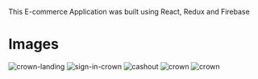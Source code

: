 This E-commerce Application was built using React, Redux and Firebase

 <h1>Images</h1>

![crown-landing](https://user-images.githubusercontent.com/46670083/79166790-d4397080-7ddd-11ea-9dd3-d813e7d7defc.PNG)
![sign-in-crown](https://user-images.githubusercontent.com/46670083/79166809-e1565f80-7ddd-11ea-903a-824e0ae2ca89.PNG)
![cashout](https://user-images.githubusercontent.com/46670083/79166810-e1565f80-7ddd-11ea-9e32-8d5b7bf79df1.PNG)
![crown](https://user-images.githubusercontent.com/46670083/79166821-e4e9e680-7ddd-11ea-94b1-7653d823a0a5.PNG)
![crown](https://user-images.githubusercontent.com/46670083/79166834-ec10f480-7ddd-11ea-9316-ae9fcd8d2a06.PNG)

